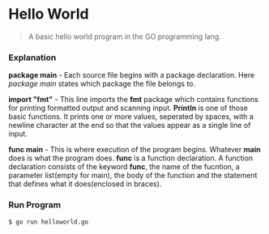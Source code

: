 # Hello World

> A basic hello world program in the GO programming lang.

### Explanation

**package main** - Each source file begins with a package declaration. Here _package main_ states which package the file belongs to.

**import "fmt"** - This line imports the **fmt** package which contains functions for printing formatted output and scanning input. **Println** is one of those basic functions. It prints one or more values, seperated by spaces, with a newline character at the end so that the values appear as a single line of input.

**func main** - This is where execution of the program begins. Whatever **main** does is what the program does.
**func** is a function declaration. A function declaration consists of the keyword **func**, the name of the fucntion, a parameter list(empty for main), the body of the function and the statement that defines what it does(enclosed in braces).

### Run Program

```
$ go run helloworld.go
```
